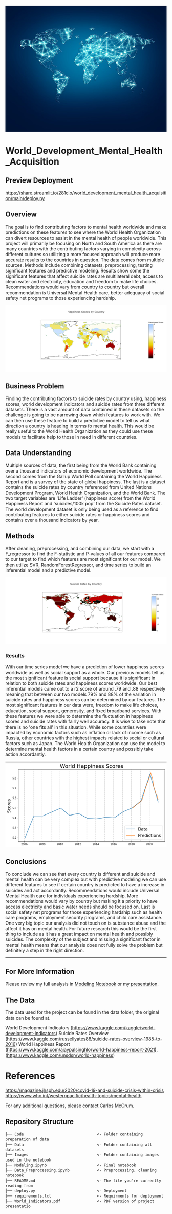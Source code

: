 ![Shutterstock](./Images/shutterstock.jpg)

# World_Development_Mental_Health_Acquisition

## Preview Deployment
https://share.streamlit.io/281clo/world_development_mental_health_acquisition/main/deploy.py

## Overview

The goal is to find contributing factors to mental health worldwide and make predictions on these features to see where the World Health Organization can divert resources to assist in the mental health of people worldwide. This project will primarily be focusing on North and South America as there are many countries with the contributing factors varying in complexity across different cultures so utilizing a more focused approach will produce more accurate results to the countries in question. The data comes from multiple sources. Methods include combining datasets, preprocessing, testing significant features and predictive modeling. Results show some the significant features that affect suicide rates are multilateral debt, access to clean water and electricity, education and freedom to make life choices. Recommendations would vary from country to country but overall recommendation is Universal Mental Health care, better adequacy of social safety net programs to those experiencing hardship.


![Happiness Map](./Images/map_H.png)

## Business Problem

Finding the contributing factors to suicide rates by country using, happiness scores, world development indicators and suicide rates from three different datasets. There is a vast amount of data contained in these datasets so the challenge is going to be narrowing down which features to work with. We can then use these feature to build a predictive model to tell us what direction a country is heading in terms fo mental health. This would be really useful to the World Health Organization as they could use these models to facilitate help to those in need in different countries.


## Data Understanding

Multiple sources of data, the first being from the World Bank containing over a thousand indicators of economic development worldwide. The second comes from the Gallup World Poll containing the World Happiness Report and is a survey of the state of global happiness. The last is a dataset contains the suicide rates by country referenced from United Nations Development Program, World Health Organization, and the World Bank. The two target variables are 'Life Ladder' (happiness score) from the World Happiness Report and 'suicides/100k pop' from the Suicide Rates dataset. The world development dataset is only being used as a reference to find contributing features to either suicide rates or happiness scores and contains over a thousand indicators by year. 


## Methods

After cleaning, preprocessing, and combining our data, we start with a F_regressor to find the F-statistic and P-values of all our features compared to our target to find which features are most significant for our model. We then utilize SVR, RandomForestRegressor, and time series to build an inferential model and a predictive model.

![Rates](./Images/Rates.png)

### Results


With our time series model we have a prediction of lower happiness scores worldwide as well as social support as a whole. Our previous models tell us the most significant feature is social support because it is significant in relation to both suicide rates and happiness scores worldwide.  Our best inferential models came out to a r2 score of around .79 and .88 respectively meaning that between our two models 79% and 88% of the variation in suicide rates and happiness scores can be determined by our features. The most significant features in our data were, freedom to make life choices, education, social support, generosity, and fixed broadband services. With these features we were able to determine the fluctuation in happiness scores and suicide rates with fairly well accuracy. It is wise to take note that there is no 'one fits all' in this situation. While some countries were impacted by economic factors such as inflation or lack of income such as Russia, other countries with the highest impacts related to social or cultural factors such as Japan. The World Health Organization can use the model to determine mental health factors in a certain country and possibly take action accordantly.


![Happiness Prediction](./Images/prediction1.png)

## Conclusions


To conclude we can see that every country is different and suicide and mental health can be very complex but with predictive modeling we can use different features to see if certain country is predicted to have a increase in suicides and act accordantly. Recommendations would include Universal Mental Health care for individuals experiencing hardship. More recommendations would vary by country but making it a priority to have access electricity and basic water needs should be focused on. Last is social safety net programs for those experiencing hardship such as health care programs, employment security programs, and child care assistance. One very big topic our analysis did not touch on is substance abuse and the affect it has on mental health. For future research this would be the first thing to include as it has a great impact on mental health and possibly suicides. The complexity of the subject and missing a significant factor in mental health means that our analysis does not fully solve the problem but definitely a step in the right direction. 
***

## For More Information

Please review my full analysis in [Modeling Notebook](./Modeling.ipynb) or my [presentation](./World_Indicators.pdf).

## The Data
The data used for the project can be found in the data folder, the original data can be found at.

World Development Indicators (https://www.kaggle.com/kaggle/world-development-indicators)
Suicide Rates Overview (https://www.kaggle.com/russellyates88/suicide-rates-overview-1985-to-2016)
World Happiness Report (https://www.kaggle.com/ajaypalsinghlo/world-happiness-report-2021), (https://www.kaggle.com/unsdsn/world-happiness)

# References
https://magazine.jhsph.edu/2020/covid-19-and-suicide-crisis-within-crisis
https://www.who.int/westernpacific/health-topics/mental-health


For any additional questions, please contact Carlos McCrum. 


## Repository Structure
```
├── Code                                <- Folder containing preparation of data
├── Data                                <- Folder containing all datasets 
├── Images                              <- Folder containing images used in the notebook 
├── Modeling.ipynb                      <- Final notebook
├── Data_Preprocessing.ipynb            <- Preprocessing, cleaning notebook
├── README.md                           <- The file you're currently reading from
├── deploy.py                           <- Deployment         
├── requirements.txt                    <- Requirments for deployment
├── World_Indicators.pdf                <- PDF version of project presentatio
```

